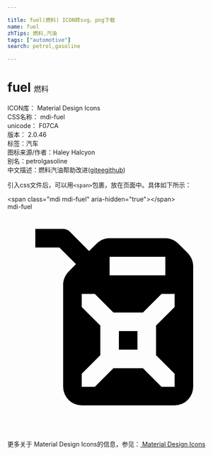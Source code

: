 ```yaml
---

title: fuel(燃料) ICON转svg、png下载
name: fuel
zhTips: 燃料,汽油
tags: ["automotive"]
search: petrol,gasoline

---
```


# fuel  <small style="font-size: 60%;font-weight: 100">燃料</small>


<div class="detail-page">
<p>
<span>
ICON库：
<span class="badge-secondary badge">Material Design Icons</span> 
</span>
<br/>
<span>
CSS名称：
<span class="badge-secondary badge">mdi-fuel</span> 
</span>
<br/>
<span>
unicode：
<span class="badge-secondary badge">F07CA</span> 
<copy-btn content='F07CA' btn-title=""></copy-btn>
<copy-btn :content='String.fromCodePoint(parseInt("F07CA", 16))' btn-title="复制U"></copy-btn>
</span>
<br/>
<span>
版本：
<span class="badge-secondary badge">2.0.46</span> 
</span><br/><span>标签：<span class="badge-light badge"><router-link to="/tags/automotive.html">汽车</router-link></span></span>
<br/>
<span>图标来源/作者：<span class="badge-light badge">Haley Halcyon</span></span> 
<br/>
<span>别名：<span class="badge-light badge">petrol</span><span class="badge-light badge">gasoline</span></span><br/><span class="zh-detail">中文描述：<span class="badge-primary badge">燃料</span><span class="badge-primary badge">汽油</span><span class="help-link"><span>帮助改进</span>(<a href="https://gitee.com/liuwave/icon-helper/edit/master/json/material/fuel.json" target="_blank" rel="noopener noreferrer">gitee</a><a href="https://github.com/liuwave/icon-helper/edit/master/json/material/fuel.json" target="_blank" rel="noopener noreferrer">github</a></span>)</span><br/>
</p>
</div>
<div class="alert alert-dark">
  <i class="mdi mdi-fuel mdi-48px"></i>
  <i class="mdi mdi-fuel mdi-36px"></i>
  <i class="mdi mdi-fuel mdi-24px"></i>
  <i class="mdi mdi-fuel mdi-18px"></i>
</div>
<div>
  <p>引入css文件后，可以用<code>&lt;span&gt;</code>包裹，放在页面中。具体如下所示：    
  </p>
  <div class="alert alert-primary" style="font-size: 14px">
    &lt;span class="mdi mdi-fuel" aria-hidden="true"&gt;&lt;/span&gt;
    <copy-btn content='<span class="mdi mdi-fuel" aria-hidden="true"></span>'></copy-btn>
  </div>
  <div class="alert alert-secondary">
    <i class="mdi mdi-fuel"
    style="font-size: 24px"
    aria-hidden="true"></i> mdi-fuel
    <copy-btn content="mdi-fuel" btn-title="复制图标名称"></copy-btn>
  </div>
</div>
<div id="svg" class="svg-wrap">
<svg xmlns="http://www.w3.org/2000/svg" viewBox="0 0 24 24"><path d="M3,2H6C6.28,2 6.53,2.11 6.71,2.29L8.79,4.38L9.59,3.59C10,3.2 10.5,3 11,3H17C17.5,3 18,3.2 18.41,3.59L19.41,4.59C19.8,5 20,5.5 20,6V19A2,2 0 0,1 18,21H8A2,2 0 0,1 6,19V13L6,12V8C6,7.5 6.2,7 6.59,6.59L7.38,5.79L5.59,4H3V2M11,5V7H17V5H11M11.41,11L9.41,9H8V10.41L10,12.41V15.59L8,17.59V19H9.41L11.41,17H14.59L16.59,19H18V17.59L16,15.59V12.41L18,10.41V9H16.59L14.59,11H11.41M12,13H14V15H12V13Z" /></svg>
</div>
<detail full-name='mdi-fuel'></detail>
    
<div><p>更多关于 Material Design Icons的信息，参见：<a target="_blank" href="https://iconhelper.cn/material.html"> Material Design Icons</a>
</p></div>
